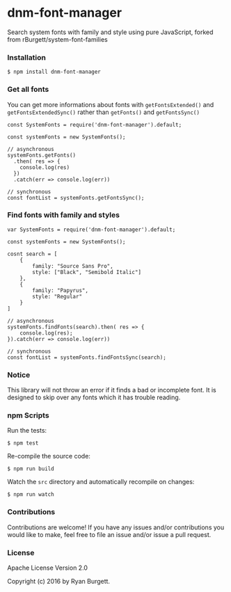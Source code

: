 # dnm-font-manager
Search system fonts with family and style using pure JavaScript, forked from rBurgett/system-font-families

### Installation
```
$ npm install dnm-font-manager
```

### Get all fonts
You can get more informations about fonts with `getFontsExtended()` and `getFontsExtendedSync()` rather than `getFonts()` and `getFontsSync()`
```
const SystemFonts = require('dnm-font-manager').default;

const systemFonts = new SystemFonts();

// asynchronous
systemFonts.getFonts()
  .then( res => {
    console.log(res)
  })
  .catch(err => console.log(err))

// synchronous
const fontList = systemFonts.getFontsSync();

```

### Find fonts with family and styles
```
var SystemFonts = require('dnm-font-manager').default;

const systemFonts = new SystemFonts();

cosnt search = [
    {
        family: "Source Sans Pro",
        style: ["Black", "Semibold Italic"]
    },
    {
        family: "Papyrus",
        style: "Regular"
    }
]

// asynchronous
systemFonts.findFonts(search).then( res => {
    console.log(res);
}).catch(err => console.log(err))

// synchronous
const fontList = systemFonts.findFontsSync(search);

```
### Notice
This library will not throw an error if it finds a bad or incomplete font. It is designed to skip over any fonts which it has trouble reading.

### npm Scripts
Run the tests:
```
$ npm test
```
Re-compile the source code:
```
$ npm run build
```
Watch the `src` directory and automatically recompile on changes:
```
$ npm run watch
```
### Contributions
Contributions are welcome! If you have any issues and/or contributions you would like to make, feel free to file an issue and/or issue a pull request.

### License
Apache License Version 2.0

Copyright (c) 2016 by Ryan Burgett.
